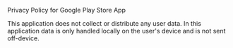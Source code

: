 Privacy Policy for Google Play Store App

This application does not collect or distribute any user data. In this application data is only handled locally on the user's device and is not sent off-device.
